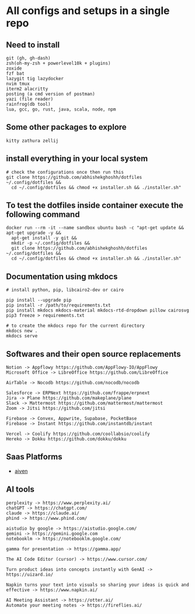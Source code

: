 # All configs and setups in a single repo


## Need to install 
```
git (gh, gh-dash)
zsh(oh-my-zsh + powerlevel10k + plugins)
zoxide
fzf bat 
lazygit tig lazydocker
nvim tmux 
iterm2 alacritty
posting (a cmd version of postman)
yazi (file reader)
rainfrog(db tool)
lua, gcc, go, rust, java, scala, node, npm
```

## Some other packages to explore
```
kitty zathura zellij
```

## install everything in your local system
```
# check the configurations once then run this
git clone https://github.com/abhishekghoshh/dotfiles ~/.config/dotfiles &&
  cd ~/.config/dotfiles && chmod +x installer.sh && ./installer.sh"
```


## To test the dotfiles inside container execute the following command
```
docker run --rm -it --name sandbox ubuntu bash -c "apt-get update && apt-get upgrade -y && 
  apt-get install -y git &&
  mkdir -p ~/.config/dotfiles &&
  git clone https://github.com/abhishekghoshh/dotfiles ~/.config/dotfiles &&
  cd ~/.config/dotfiles && chmod +x installer.sh && ./installer.sh"
```


## Documentation using mkdocs
```
# install python, pip, libcairo2-dev or cairo

pip install --upgrade pip
pip install -r /path/to/requirements.txt
pip install mkdocs mkdocs-material mkdocs-rtd-dropdown pillow cairosvg
pip3 freeze > requirements.txt

# to create the mkdocs repo for the current directory
mkdocs new . 
mkdocs serve
```

## Softwares and their open source replacements
```
Notion -> Appflowy https://github.com/AppFlowy-IO/AppFlowy
Microsoft Office -> LibreOffice https://github.com/LibreOffice

AirTable -> Nocodb https://github.com/nocodb/nocodb

Salesforce -> ERPNext https://github.com/frappe/erpnext
Jira -> Plane https://github.com/makeplane/plane
Slack -> Mattermost https://github.com/mattermost/mattermost
Zoom -> Jitsi https://github.com/jitsi

Firebase -> Convex, Appwrite, Supabase, PocketBase
Firebase -> Instant https://github.com/instantdb/instant

Vercel -> Coolify https://github.com/coollabsio/coolify
Hereko -> Dokku https://github.com/dokku/dokku

```

## Saas Platforms
- [aiven](https://aiven.io/)



## AI tools
```
perplexity -> https://www.perplexity.ai/
chatGPT -> https://chatgpt.com/
claude -> https://claude.ai/
phind -> https://www.phind.com/

aistudio by google -> https://aistudio.google.com/
gemini -> https://gemini.google.com
notebooklm -> https://notebooklm.google.com/

gamma for presentation -> https://gamma.app/

The AI Code Editor (cursor) -> https://www.cursor.com/

Turn product ideas into concepts instantly with GenAI -> https://uizard.io/

Napkin turns your text into visuals so sharing your ideas is quick and effective -> https://www.napkin.ai/

AI Meeting Assistant -> https://otter.ai/
Automate your meeting notes -> https://fireflies.ai/
```